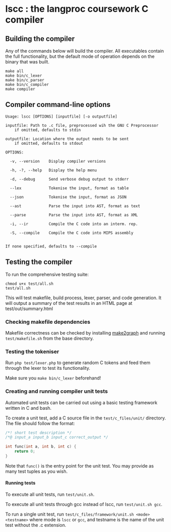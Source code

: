 # lscc : the langproc coursework C compiler

## Building the compiler

Any of the commands below will build the compiler. All executables contain the full functionality, but the default mode of operation depends on the binary that was built.

```
make all
make bin/c_lexer
make bin/c_parser
make bin/c_compiler
make compiler
```

## Compiler command-line options

```
Usage: lscc [OPTIONS] [inputfile] [-o outputfile]

inputfile: Path to .c file, preprocessed wih the GNU C Preprocessor
	if omitted, defaults to stdin

outputfile: Location where the output needs to be sent
	if omitted, defaults to stdout

OPTIONS:

  -v, --version    Display compiler versions

  -h, -?, --help   Display the help menu

  -d, --debug      Send verbose debug output to stderr

  --lex            Tokenise the input, format as table

  --json           Tokenise the input, format as JSON

  --ast            Parse the input into AST, format as text

  --parse          Parse the input into AST, format as XML

  -i, --ir         Compile the C code into an interm. rep.

  -S, --compile    Compile the C code into MIPS assembly


If none specified, defaults to --compile
```

## Testing the compiler

To run the comprehensive testing suite:

```
chmod u+x test/all.sh
test/all.sh
```

This will test makefile, build process, lexer, parser, and code generation. It will output a summary of the test results in an HTML page at test/out/summary.html

### Checking makefile dependencies

Makefile correctness can be checked by installing [make2graph](https://github.com/lindenb/makefile2graph) and running `test/makefile.sh` from the base directory.

### Testing the tokeniser

Run `php test/lexer.php` to generate random C tokens and feed them through the lexer to test its functionality.

Make sure you `make bin/c_lexer` beforehand!

### Creating and running compiler unit tests

Automated unit tests can be carried out using a basic testing framework written in C and bash.

To create a unit test, add a C source file in the `test/c_files/unit/` directory. The file should follow the format:

```c
/*! short test description */
/*@ input_a input_b input_c correct_output */

int func(int a, int b, int c) {
	return 0;
}
```

Note that `func()` is the entry point for the unit test. You may provide as many test tuples as you wish.

#### Running tests

To execute all unit tests, run `test/unit.sh`.

To execute all unit tests through gcc instead of lscc, run `test/unit.sh gcc`.

To run a single unit test, run `test/c_files/framework/unit.sh <mode> <testname>` where mode is `lscc` or `gcc`, and testname is the name of the unit test without the .c extension.
